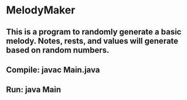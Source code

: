 # MelodyMaker
This is a program to randomly generate a basic melody. Notes, rests, and values will generate based on random numbers.
-------------------------
Compile: javac Main.java
-------------------------
Run: java Main
--------------------------
